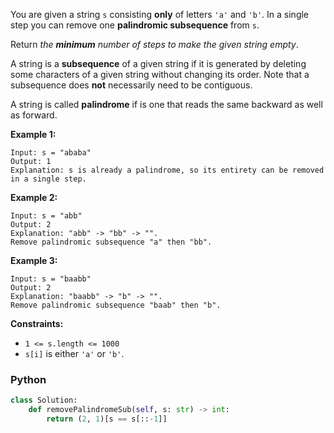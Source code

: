 You are given a string  `s`  consisting  **only**  of letters  `'a'`  and  `'b'`. In a single step you can remove one  **palindromic subsequence**  from  `s`.

Return  _the  **minimum**  number of steps to make the given string empty_.

A string is a  **subsequence**  of a given string if it is generated by deleting some characters of a given string without changing its order. Note that a subsequence does  **not**  necessarily need to be contiguous.

A string is called  **palindrome**  if is one that reads the same backward as well as forward.

**Example 1:**
```
Input: s = "ababa"
Output: 1
Explanation: s is already a palindrome, so its entirety can be removed in a single step.
```

**Example 2:**
```
Input: s = "abb"
Output: 2
Explanation: "abb" -> "bb" -> "". 
Remove palindromic subsequence "a" then "bb".
```


**Example 3:**
```
Input: s = "baabb"
Output: 2
Explanation: "baabb" -> "b" -> "". 
Remove palindromic subsequence "baab" then "b".
```

**Constraints:**

-   `1 <= s.length <= 1000`
-   `s[i]`  is either  `'a'`  or  `'b'`.


### Python
```python
class Solution:
    def removePalindromeSub(self, s: str) -> int:
        return (2, 1)[s == s[::-1]]
```